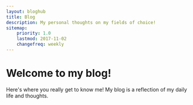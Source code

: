 ```yaml
---
layout: bloghub
title: Blog
description: My personal thoughts on my fields of choice!
sitemap:
    priority: 1.0
    lastmod: 2017-11-02
    changefreq: weekly
---
```


# Welcome to my blog!
Here's where you really get to know me! My blog is a reflection of my daily life and thoughts. 